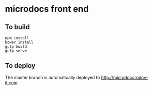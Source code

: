 # microdocs front end

## To build

    npm install
    bower install
    gulp build
    gulp serve
    
## To deploy

The master branch is automatically deployed to http://microdocs.kolov-it.com
